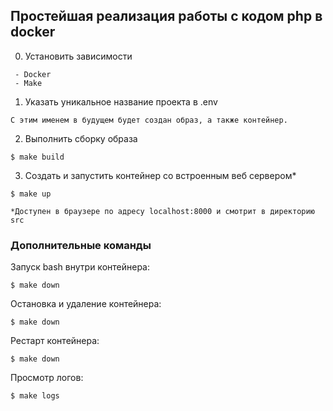 ## Простейшая реализация работы с кодом php в docker  

0. Установить зависимости
```
 - Docker  
 - Make  
```

1. Указать уникальное название проекта в .env
```
С этим именем в будущем будет создан образ, а также контейнер.  
```

2. Выполнить сборку образа
```
$ make build
```

3. Создать и запустить контейнер со встроенным веб сервером*  
```
$ make up
```

`*Доступен в браузере по адресу localhost:8000 и смотрит в директорию src`  


### Дополнительные команды  

Запуск bash внутри контейнера:  
```
$ make down
```

Остановка и удаление контейнера:  
```
$ make down
```

Рестарт контейнера:  
```
$ make down
```

Просмотр логов:  
```
$ make logs
```


